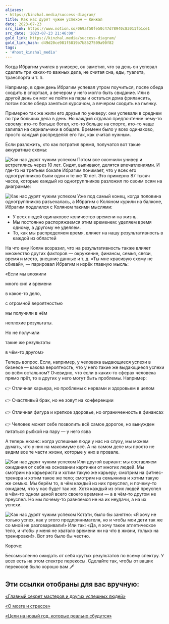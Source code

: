 ```yaml
---
aliases:
- https://kinzhal.media/success-diagram/
title: Как нас дурят чужим успехом — Кинжал
date: 2023-07-23
src_link: https://www.notion.so/069af50fe50c47d78940c83011fb1ce1
src_date: '2023-07-23 21:46:00'
gold_link: https://kinzhal.media/success-diagram/
gold_link_hash: d49d20ce981f5819b7b8527509a90f82
tags:
- '#host_kinzhal_media'
---
```



Когда Ибрагим учился в универе, он заметил, что за день он успевал сделать три каких-то важных дела, не считая сна, еды, туалета, транспорта и т. п. 


Например, в один день Ибрагим успевал утром поучиться, после обеда сходить в спортзал, а вечером у него могло быть свидание. Или в другой день он мог не пойти на пары и остаться дома фрилансить, потом после обеда заняться курсачом, а вечером сходить на пьянку.


Примерно так же жили его друзья по универу: они успевали в среднем по три больших дела в день. Но каждый отдавал предпочтение чему-то своему: кто-то больше ботал, кто-то больше на спорте, кто-то чаще залипал на сериальчики в общаге. Времени было у всех одинаково, просто каждый распределял его так, как считал нужным. 


Если разложить, кто как потратил время, получатся вот такие аккуратные схемы: 


![](https://kinzhal.media/wp-content/uploads/2022/01/read-less-_1.png "Как нас дурят чужим успехом")
Потом все окончили универ и встретились через 10 лет. Сидят, выпивают, делятся впечатлениями. И где-то на третьем бокале Ибрагим понимает, что у всех его одногруппников были одни и те же 10 лет. Это примерно 87 тысяч часов, которые каждый из одногруппников разложил по своим осям на диаграмме: 


![](https://kinzhal.media/wp-content/uploads/2022/01/read-less-_1-1.png "Как нас дурят чужим успехом")
Уже под самый конец, когда половина одногруппников разъехалась, а Ибрагим с Коляном курили на балконе, Ибрагим поделился с Коляном такими мыслями: 


* У всех людей одинаковое количество времени на жизнь.
* Мы постоянно распоряжаемся этим временем: уделяем время одному, а другому не уделяем.
* То, как мы распределяем время, влияет на нашу результативность в каждой из областей


На что ему Колян возразил, что на результативность также влияет множество других факторов — окружение, финансы, семья, связи, время и место, внешние данные и т. д. «Ты мне красивую схему не сбивай», — парировал Ибрагим и изрёк главную мысль:


«Если мы вложили


много сил и времени

в какое-то дело,

с огромной вероятностью

мы получили в нём

неплохие результаты.

Но не получили

такие же результаты

в чём-то другом»

Теперь вопрос. Если, например, у человека выдающиеся успехи в бизнесе — какова вероятность, что у него такие же выдающиеся успехи во всём остальном? Очевидно, что если в каких-то сферах человека прямо прёт, то в других у него могут быть проблемы. Например: 


👉 Отличная карьера, но проблемы с нервами и здоровьем в целом


👉 Счастливый брак, но не зовут на конференции


👉 Отличная фигура и крепкое здоровье, но ограниченность в финансах


👉 Человек может себе позволить всё самое дорогое, но вынужден питаться рыбкой на пару — у него язва


А теперь нюанс: когда успешные люди у нас на слуху, мы можем думать, что у них на максимуме всё. А на самом деле мы просто не видим все те части жизни, которые у них в провале.


![](https://kinzhal.media/wp-content/uploads/2022/01/read-less-_1-3.png "Как нас дурят чужим успехом")
Или другой вариант: мы составляем ожидания от себя на основании картинки от многих людей. Мы смотрим на карьериста и хотим такую же карьеру; смотрим на фитнес-тренера и хотим такое же тело; смотрим на семьянина и хотим такую же семью. Мы берём то, в чём каждый из них преуспел, и почему-то ожидаем, что у нас будет так же. Хотя каждый из этих людей преуспел в чём-то одном ценой всего своего времени — а в чём-то другом не преуспел. Но мы почему-то равняемся не на их неудачи, а на их успехи. 


![](https://kinzhal.media/wp-content/uploads/2022/01/read-less-_1-2.png "Как нас дурят чужим успехом")
Кстати, было бы занятно: «Я хочу не только успех, как у этого предпринимателя, но и чтобы мои дети так же со мной не разговаривали!» Или так: «Да, я хочу такое атлетическое тело, и чтобы у меня не хватало времени ни на что в жизни, только на тренировки!». Вот это было бы честно. 


Короче:


Бессмысленно ожидать от себя крутых результатов по всему спектру. У всех есть на этом спектре перекосы. Сделайте так, чтобы от ваших перекосов было хорошо вам 🗡


Эти ссылки отобраны для вас вручную:
------------------------------------


[«Главный секрет мастеров и других успешных людей»](https://kinzhal.media/postepenno/)


[«О мозге и стрессе»](https://kinzhal.media/lecture-stress/)


[«Цели на новый год, которые реально сбудутся»](https://kinzhal.media/resolutions/)